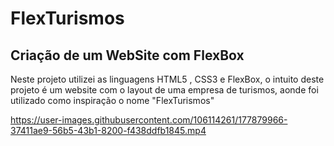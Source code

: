 # FlexTurismos
## Criação de um WebSite com FlexBox
Neste projeto utilizei as linguagens HTML5 , CSS3 e FlexBox, o intuito deste projeto é um website com o layout de uma empresa de turismos,
aonde foi utilizado como inspiração o nome "FlexTurismos"


https://user-images.githubusercontent.com/106114261/177879966-37411ae9-56b5-43b1-8200-f438ddfb1845.mp4


